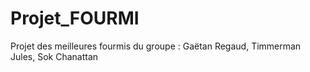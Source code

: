 # Projet_FOURMI

Projet des meilleures fourmis du groupe : Gaëtan Regaud, Timmerman Jules, Sok Chanattan
